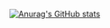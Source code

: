 
[![Anurag's GitHub stats](https://github-readme-stats.vercel.app/api?username=coldman)](https://github.com/anuraghazra/github-readme-stats)
